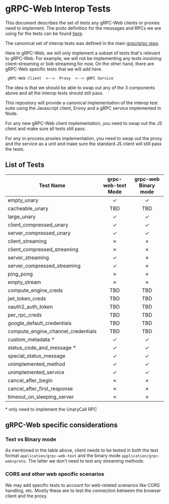 gRPC-Web Interop Tests
======================

This document describes the set of tests any gRPC-Web clients or proxies need
to implement. The proto definition for the messages and RPCs we are using for
the tests can be found
[here](https://github.com/grpc/grpc/blob/master/src/proto/grpc/testing/test.proto).

The canonical set of interop tests was defined in the main
[grpc/grpc repo](https://github.com/grpc/grpc/blob/master/doc/interop-test-descriptions.md).

Here in gRPC-Web, we will only implement a subset of tests that's relevant to
gRPC-Web. For example, we will not be implementing any tests involving
client-streaming or bidi-streaming for now. On the other hand, there are
gRPC-Web specific tests that we will add here.

```
 gRPC-Web Client  <-->  Proxy  <--> gRPC Service
```

The idea is that we should be able to swap out any of the 3 components above
and all the interop tests should still pass.

This repository will provide a canonical implementation of the interop test
suite using the Javascript client, Envoy and a gRPC service implemented in
Node.

For any new gRPC-Web client implementation, you need to swap out the JS
client and make sure all tests still pass.

For any in-process proxies implementation, you need to swap out the proxy
and the service as a unit and make sure the standard JS client will still
pass the tests.


List of Tests
-------------

| Test Name | grpc-web-text Mode | grpc-web Binary mode |
| --------- |:------------------:|:--------------------:|
| empty_unary | &#10003; | &#10003; |
| cacheable_unary | TBD | TBD |
| large_unary | &#10003; | &#10003; |
| client_compressed_unary | &#10003; | &#10003; |
| server_compressed_unary | &#10003; | &#10003; |
| client_streaming | &#10007; | &#10007; |
| client_compressed_streaming | &#10007; | &#10007; |
| server_streaming | &#10003; | &#10007; |
| server_compressed_streaming | &#10003; | &#10007; |
| ping_pong | &#10007; | &#10007; |
| empty_stream | &#10007; | &#10007; |
| compute_engine_creds | TBD | TBD |
| jwt_token_creds | TBD | TBD |
| oauth2_auth_token | TBD | TBD |
| per_rpc_creds | TBD | TBD |
| google_default_credentials | TBD | TBD |
| compute_engine_channel_credentials | TBD | TBD |
| custom_metadata * | &#10003; | &#10003; |
| status_code_and_message * | &#10003; | &#10003; |
| special_status_message | &#10003; | &#10003; |
| unimplemented_method | &#10003; | &#10003; |
| unimplemented_service | &#10003; | &#10003; |
| cancel_after_begin | &#10007; | &#10007; |
| cancel_after_first_response | &#10007; | &#10007; |
| timeout_on_sleeping_server | &#10007; | &#10007; |

\* only need to implement the UnaryCall RPC

gRPC-Web specific considerations
--------------------------------

### Text vs Binary mode

As mentioned in the table above, client needs to be tested in both the text
format `application/grpc-web-text` and the binary mode
`application/grpc-web+proto`. The latter we don't need to test any streaming
methods.

### CORS and other web specific scenarios

We may add specific tests to account for web-related scenarios like CORS
handling, etc. Mostly these are to test the connection between the browser
client and the proxy.
